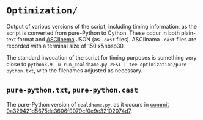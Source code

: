 # `Optimization/`

Output of various versions of the script, including timing information, as the script is converted from pure-Python to Cython. These occur in both plain-text format and <a rel="muse" href="https://asciinema.org/">ASCIInema</a> JSON (as `.cast` files). ASCIInama `.cast` files are recorded with a terminal size of 150&nbsp;x&nbsp30.

The standard invocation of the script for timing purposes is something very close to `python3.9 -u run_cealdhame.py 2>&1 | tee optimization/pure-python.txt`, with the filenames adjusted as necessary.

## `pure-python.txt`, `pure-python.cast`
The pure-Python version of `cealdhame.py`, as it occurs in [commit 0a329421d5675de3606f9079cf0e9e32102074d7](https://github.com/patrick-brian-mooney/IF-utils/commit/0a329421d5675de3606f9079cf0e9e32102074d7).


